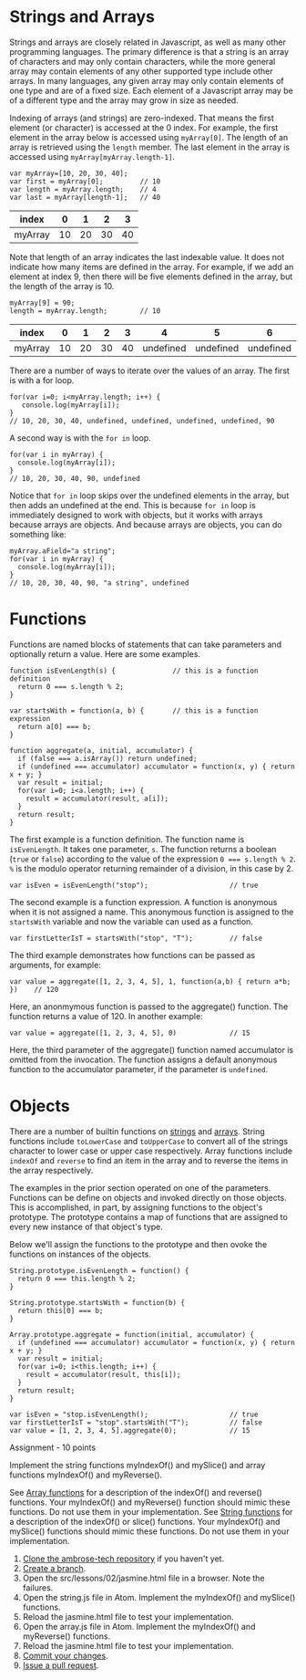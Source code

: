 # Strings and Arrays

Strings and arrays are closely related in Javascript, as well as many other programming languages. The primary difference is that
a string is an array of characters and may only contain characters, while the more general array may contain elements of any other
supported type include other arrays. In many languages, any given array may only contain elements of one type and are of a fixed size.
Each element of a Javascript array may be of a different type and the array may grow in size as needed.

Indexing of arrays (and strings) are zero-indexed. That means the first element (or character) is accessed at the 0 index. For example,
the first element in the array below is accessed using ``myArray[0]``. The length of an array is retrieved using the ``length`` member.
The last element in the array is accessed using ``myArray[myArray.length-1]``.

```
var myArray=[10, 20, 30, 40];
var first = myArray[0];         // 10
var length = myArray.length;    // 4
var last = myArray[length-1];   // 40
```

index|0|1|2|3
---|---|---|---|---
myArray|10|20|30|40

Note that length of an array indicates the last indexable value. It does not indicate how many items are defined in the array.
For example, if we add an element at index 9, then there will be five elements defined in the array, but the length of the
array is 10.

```
myArray[9] = 90;
length = myArray.length;        // 10
```
index|0|1|2|3|4|5|6|7|8|9
---|---|---|---|---|---|---|---|---|---|---
myArray|10|20|30|40|undefined|undefined|undefined|undefined|undefined|90

There are a number of ways to iterate over the values of an array. The first is with a for loop. 
```
for(var i=0; i<myArray.length; i++) {
   console.log(myArray[i]);
}
// 10, 20, 30, 40, undefined, undefined, undefined, undefined, 90
```

A second way is with the ``for in`` loop.
```
for(var i in myArray) {
  console.log(myArray[i]);
}
// 10, 20, 30, 40, 90, undefined
```

Notice that ``for in`` loop skips over the undefined elements in the array, but then adds an undefined at the end. This is
because ``for in`` loop is immediately designed to work with objects, but it works with arrays because arrays are objects.
And because arrays are objects, you can do something like:
```
myArray.aField="a string";
for(var i in myArray) {
  console.log(myArray[i]);
}
// 10, 20, 30, 40, 90, "a string", undefined
```

# Functions
Functions are named blocks of statements that can take parameters and optionally return a value. Here are
some examples.
```
function isEvenLength(s) {              // this is a function definition
  return 0 === s.length % 2;
}

var startsWith = function(a, b) {       // this is a function expression
  return a[0] === b;
}

function aggregate(a, initial, accumulator) {
  if (false === a.isArray()) return undefined;
  if (undefined === accumulator) accumulator = function(x, y) { return x + y; }
  var result = initial;
  for(var i=0; i<a.length; i++) {
    result = accumulator(result, a[i]);
  }
  return result;
}
```
The first example is a function definition. The function name is ``isEvenLength``. It takes one parameter, ``s``. The
function returns a boolean (``true`` or ``false``) according to the value of the expression ``0 === s.length % 2``. 
``%`` is the modulo operator returning remainder of a division, in this case by 2.
```
var isEven = isEvenLength("stop");                    // true
```

The second example is a function expression. A function is anonymous when it is not assigned a name. This anonymous function is
assigned to the ``startsWith`` variable and now the variable can used as a function.
```
var firstLetterIsT = startsWith("stop", "T");         // false
```
The third example demonstrates how functions can be passed as arguments, for example:
```
var value = aggregate([1, 2, 3, 4, 5], 1, function(a,b) { return a*b; })    // 120
```
Here, an anonmymous function is passed to the aggregate() function. The function returns a value
of 120. In another example:
```
var value = aggregate([1, 2, 3, 4, 5], 0)             // 15
```
Here, the third parameter of the aggregate() function named accumulator is omitted from the invocation. The
function assigns a default anonymous function to the accumulator parameter, if the parameter is ``undefined``. 

# Objects

There are a number of builtin functions on [strings](https://developer.mozilla.org/en-US/docs/Web/JavaScript/Reference/Global_Objects/String)
and [arrays](https://developer.mozilla.org/en-US/docs/Web/JavaScript/Reference/Global_Objects/Array). String functions include
``toLowerCase`` and ``toUpperCase`` to convert all of the strings character to lower case or upper case respectively. Array functions
include ``indexOf`` and ``reverse`` to find an item in the array and to reverse the items in the array respectively.

The examples in the prior section operated on one of the parameters. Functions can be define on objects and invoked
directly on those objects. This is accomplished, in part, by assigning functions to the object's prototype. The prototype 
contains a map of functions that are assigned to every new instance of that object's type.

Below we'll assign the functions to the prototype and then ovoke the functions on instances of the objects.
```
String.prototype.isEvenLength = function() {
  return 0 === this.length % 2;
}

String.prototype.startsWith = function(b) {
  return this[0] === b;
}

Array.prototype.aggregate = function(initial, accumulator) {
  if (undefined === accumulator) accumulator = function(x, y) { return x + y; }
  var result = initial;
  for(var i=0; i<this.length; i++) {
    result = accumulator(result, this[i]);
  }
  return result;
}

var isEven = "stop.isEvenLength();                    // true
var firstLetterIsT = "stop".startsWith("T");          // false
var value = [1, 2, 3, 4, 5].aggregate(0);             // 15
```

Assignment - 10 points

Implement the string functions myIndexOf() and mySlice() and array functions myIndexOf() and myReverse().

See [Array functions](https://developer.mozilla.org/en-US/docs/Web/JavaScript/Reference/Global_Objects/Array) for a description
of the indexOf() and reverse() functions. Your myIndexOf() and myReverse() function should mimic these functions. Do not use them
in your implementation.
See [String functions](https://developer.mozilla.org/en-US/docs/Web/JavaScript/Reference/Global_Objects/String) for a description
of the indexOf() or slice() functions. Your myIndexOf() and mySlice() functions should mimic these functions. Do not use them
in your implementation.

1. [Clone the ambrose-tech repository](/tools/git-clone.md) if you haven't yet.
2. [Create a branch](/tools/git-branch.md).
3. Open the src/lessons/02/jasmine.html file in a browser. Note the failures.
4. Open the string.js file in Atom. Implement the myIndexOf() and mySlice() functions.
5. Reload the jasmine.html file to test your implementation.
6. Open the array.js file in Atom. Implement the myIndexOf() and myReverse() functions.
7. Reload the jasmine.html file to test your implementation.
8. [Commit your changes](/tools/git-commit.md).
9. [Issue a pull request](/tools/git-pull-request.md).
